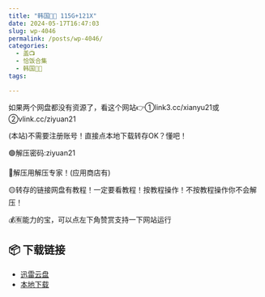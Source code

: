 ```yaml
---
title: "韩国🐷🐱 115G+121X"
date: 2024-05-17T16:47:03
slug: wp-4046
permalink: /posts/wp-4046/
categories:
  - 盖📺
  - 恰饭合集
  - 韩国🐷🐱
tags:

---
```


如果两个网盘都没有资源了，看这个网站👉①link3.cc/xianyu21或②vlink.cc/ziyuan21

(本站)不需要注册账号！直接点本地下载转存OK？懂吧！

🟢解压密码:ziyuan21

🔵解压用解压专家！(应用商店有)

🟡转存的链接网盘有教程！一定要看教程！按教程操作！不按教程操作你不会解压！

💰🈶能力的宝，可以点左下角赞赏支持一下网站运行

## 📦 下载链接
- [迅雷云盘](https://blziyuan21.com/pay-download/4046?key=4e841bcbc2&down_id=0)
- [本地下载](https://blziyuan21.com/pay-download/4046?key=4e841bcbc2&down_id=1)

